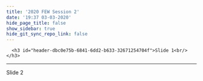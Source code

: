 ```yaml
---
title: '2020 FEW Session 2'
date: '19:37 03-03-2020'
hide_page_title: false
show_sidebar: true
hide_git_sync_repo_link: false
---
```


      <h3 id="header-dbc0e75b-6841-6dd2-b633-32671254704f">Slide 1<br/></h3>
<hr/><p>Slide 2</p>
<p></p>

      